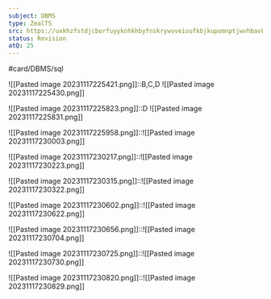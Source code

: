 ```yaml
---
subject: DBMS
type: ZealTS
src: https://uxkhzfstdjcborfuyyknhkhbyfnskrywvveioufkbjkupomnptjwvhbavkysuhi.vercel.app/solution.html?testId=62f38113e77e1e0e9be469fd&test_id=39
status: Revision
atQ: 25
---
```

#card/DBMS/sql 

![[Pasted image 20231117225421.png]]::B,C,D ![[Pasted image 20231117225430.png]] <!--SR:!2023-12-04,2,150-->

![[Pasted image 20231117225823.png]]::D ![[Pasted image 20231117225831.png]] <!--SR:!2023-12-11,3,150-->

![[Pasted image 20231117225958.png]]::![[Pasted image 20231117230003.png]] <!--SR:!2023-12-04,2,150-->

![[Pasted image 20231117230217.png]]::![[Pasted image 20231117230223.png]] <!--SR:!2023-12-04,2,150-->

![[Pasted image 20231117230315.png]]::![[Pasted image 20231117230322.png]]

![[Pasted image 20231117230602.png]]::![[Pasted image 20231117230622.png]] <!--SR:!2023-12-10,2,150-->

![[Pasted image 20231117230656.png]]::![[Pasted image 20231117230704.png]]

![[Pasted image 20231117230725.png]]::![[Pasted image 20231117230730.png]]

![[Pasted image 20231117230820.png]]::![[Pasted image 20231117230829.png]] <!--SR:!2023-12-04,2,150-->